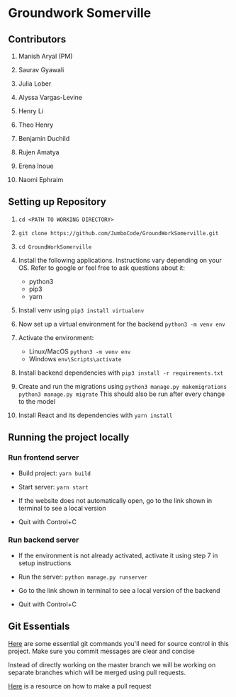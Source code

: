 # Groundwork Somerville

## Contributors
1. Manish Aryal (PM)

2. Saurav Gyawali

3. Julia Lober

4. Alyssa Vargas-Levine

5. Henry Li

6. Theo Henry

7. Benjamin Duchild

8. Rujen Amatya

9. Erena Inoue

10. Naomi Ephraim
## Setting up Repository

1.  `cd <PATH TO WORKING DIRECTORY>`

2.  `git clone https://github.com/JumboCode/GroundWorkSomerville.git`

3.  `cd GroundWorkSomerville`

4. Install the following applications. Instructions vary depending on your OS. Refer to google or feel free to ask questions about it:
	* python3
	* pip3
	* yarn

5. Install venv using `pip3 install virtualenv`

6. Now set up a virtual environment for the backend `python3 -m venv env`

7. Activate the environment:
	* Linux/MacOS `python3 -m venv env`
	* Windows `env\Scripts\activate`

8. Install backend dependencies with `pip3 install -r requirements.txt`

9. Create and run the migrations using
	`python3 manage.py makemigrations`
	`python3 manage.py migrate`
	This should also be run after every change to the model

11. Install React and its dependencies with `yarn install`


## Running the project locally

### Run frontend server

- Build project: `yarn build`

- Start server: `yarn start`

- If the website does not automatically open, go to the link shown in terminal to see a local version

- Quit with Control+C

### Run backend server

- If the environment is not already activated, activate it using step 7 in setup instructions

- Run the server: `python manage.py runserver`

- Go to the link shown in terminal to see a local version of the backend
 - Quit with Control+C

## Git Essentials
[Here](https://education.github.com/git-cheat-sheet-education.pdf) are some essential git commands you'll need for source control in this project. Make sure you commit messages are clear and concise

Instead of directly working on the master branch we will be working on separate branches which will be merged using pull requests.

[Here](https://help.github.com/articles/creating-a-pull-request/)  is a resource on how to make a pull request
